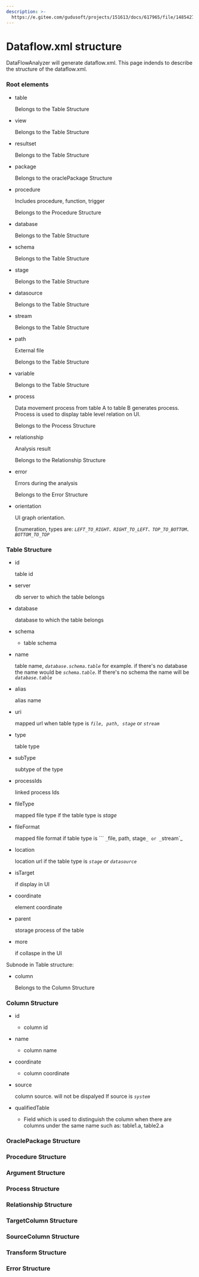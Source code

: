 ```yaml
---
description: >-
  https://e.gitee.com/gudusoft/projects/151613/docs/617965/file/1485427?sub_id=6439709
---
```


# Dataflow.xml structure

DataFlowAnalyzer will generate dataflow.xml. This page indends to describe the structure of the dataflow.xml.

### Root elements

*   table

    Belongs to the Table Structure
*   view

    Belongs to the Table Structure
*   resultset

    Belongs to the Table Structure
*   package

    Belongs to the oraclePackage Structure
*   procedure

    Includes procedure, function, trigger

    Belongs to the Procedure Structure
*   database

    Belongs to the Table Structure
*   schema

    Belongs to the Table Structure
*   stage

    Belongs to the Table Structure
*   datasource

    Belongs to the Table Structure
*   stream

    Belongs to the Table Structure
*   path

    External file

    Belongs to the Table Structure
*   variable

    Belongs to the Table Structure
*   process

    Data movement process from table A to table B generates process. Process is used to display table level relation on UI.

    Belongs to the Process Structure
*   relationship

    Analysis result

    Belongs to the Relationship Structure
*   error

    Errors during the analysis

    Belongs to the Error Structure
*   orientation&#x20;

    UI graph orientation.&#x20;

    Enumeration, types are: _`LEFT_TO_RIGHT、RIGHT_TO_LEFT、TOP_TO_BOTTOM、BOTTOM_TO_TOP`_

### Table Structure

*   id

    table id
*   server

    db server to which the table belongs
*   database

    database to which the table belongs
* schema
  * table schema
*   name

    table name, _`database.schema.table`_ for example. if there's no database the name would be _`schema.table`_. If there's no schema the name will be _`database.table`_
*   alias

    alias name
*   uri

    mapped url when table type is _`file, path, stage`_ or _`stream`_
*   type

    table type
*   subType

    subtype of the type
*   processIds

    linked process Ids
*   fileType

    mapped file type if the table type is _stage_
*   fileFormat

    mapped file format if table type is ``` `_`file, path, stage`_ or _`stream`_
*   location

    location url if the table type is _`stage` or `datasource`_
*   isTarget

    if display in UI&#x20;
*   coordinate

    element coordinate
*   parent

    storage process of the table
*   more

    if collaspe in the UI

Subnode in Table structure:

*   column

    Belongs to the Column Structure

### Column Structure

* id
  * column id
* name
  * column name
* coordinate
  * column coordinate
*   source

    column source. will not be dispalyed If source is _`system`_&#x20;
* qualifiedTable
  * Field which is used to distinguish the column when there are columns under the same name such as: table1.a, table2.a

### OraclePackage Structure

### Procedure Structure

### Argument Structure

### Process Structure

### Relationship Structure

### TargetColumn Structure

### SourceColumn Structure

### Transform Structure

### Error Structure

